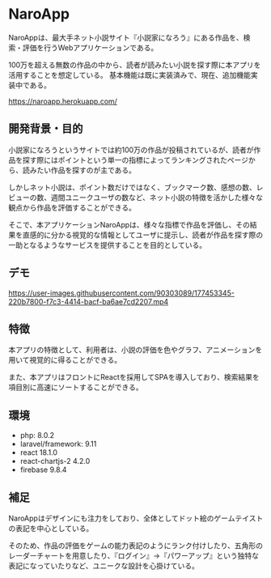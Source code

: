 # NaroApp

NaroAppは、最大手ネット小説サイト『小説家になろう』にある作品を、検索・評価を行うWebアプリケーションである。

100万を超える無数の作品の中から、読者が読みたい小説を探す際に本アプリを活用することを想定している。
基本機能は既に実装済みで、現在、追加機能実装中である。

https://naroapp.herokuapp.com/

## 開発背景・目的
小説家になろうというサイトでは約100万の作品が投稿されているが、読者が作品を探す際にはポイントという単一の指標によってランキングされたページから、読みたい作品を探すのが主である。

しかしネット小説は、ポイント数だけではなく、ブックマーク数、感想の数、レビューの数、週間ユニークユーザの数など、ネット小説の特徴を活かした様々な観点から作品を評価することができる。

そこで、本アプリケーションNaroAppは、様々な指標で作品を評価し、その結果を直感的に分かる視覚的な情報としてユーザに提示し、読者が作品を探す際の一助となるようなサービスを提供することを目的としている。

## デモ

https://user-images.githubusercontent.com/90303089/177453345-220b7800-f7c3-4414-bacf-ba6ae7cd2207.mp4

## 特徴
本アプリの特徴として、利用者は、小説の評価を色やグラフ、アニメーションを用いて視覚的に得ることができる。

また、本アプリはフロントにReactを採用してSPAを導入しており、検索結果を項目別に高速にソートすることができる。

## 環境
- php: 8.0.2
- laravel/framework: 9.11
- react 18.1.0
- react-chartjs-2 4.2.0
- firebase 9.8.4

## 補足
NaroAppはデザインにも注力をしており、全体としてドット絵のゲームテイストの表記を中心としている。

そのため、作品の評価をゲームの能力表記のようにランク付けしたり、五角形のレーダーチャートを用意したり、『ログイン』→『パワーアップ』という独特な表記になっていたりなど、ユニークな設計を心掛けている。
